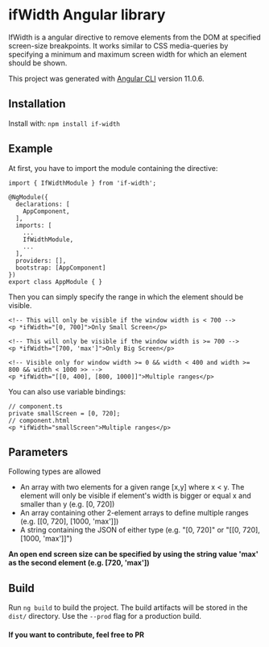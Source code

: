 # ifWidth Angular library

IfWidth is a angular directive to remove elements from the DOM at specified screen-size breakpoints. It works similar to CSS media-queries by specifying a minimum and maximum screen width for which an element should be shown.

This project was generated with [Angular CLI](https://github.com/angular/angular-cli) version 11.0.6.

## Installation

Install with: `npm install if-width`

## Example

At first, you have to import the module containing the directive:
```
import { IfWidthModule } from 'if-width';

@NgModule({
  declarations: [
    AppComponent,
  ],
  imports: [
    ...
    IfWidthModule,
    ...
  ],
  providers: [],
  bootstrap: [AppComponent]
})
export class AppModule { }
```

Then you can simply specify the range in which the element should be visible.
```
<!-- This will only be visible if the window width is < 700 -->
<p *ifWidth="[0, 700]">Only Small Screen</p>

<!-- This will only be visible if the window width is >= 700 -->
<p *ifWidth="[700, 'max']">Only Big Screen</p>

<!-- Visible only for window width >= 0 && width < 400 and width >= 800 && width < 1000 >> -->
<p *ifWidth="[[0, 400], [800, 1000]]">Multiple ranges</p>
```

You can also use variable bindings:
```
// component.ts
private smallScreen = [0, 720];
// component.html
<p *ifWidth="smallScreen">Multiple ranges</p>
```

## Parameters

Following types are allowed
- An array with two elements for a given range [x,y] where x < y. The element will only be visible if element's width is bigger or equal x and smaller than y (e.g. [0, 720])
- An array containing other 2-element arrays to define multiple ranges (e.g. \[[0, 720], [1000, 'max']])
- A string containing the JSON of either type (e.g. "[0, 720]" or "\[[0, 720], [1000, 'max']]")

**An open end screen size can be specified by using the string value 'max' as the second element (e.g. [720, 'max'])**

## Build

Run `ng build` to build the project. The build artifacts will be stored in the `dist/` directory. Use the `--prod` flag for a production build.

#### If you want to contribute, feel free to PR
